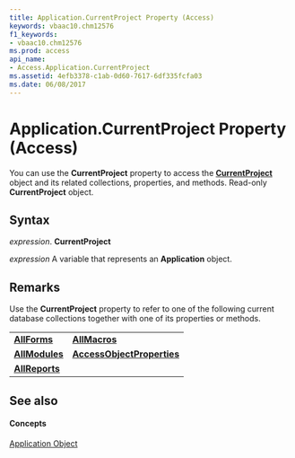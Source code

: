 ```yaml
---
title: Application.CurrentProject Property (Access)
keywords: vbaac10.chm12576
f1_keywords:
- vbaac10.chm12576
ms.prod: access
api_name:
- Access.Application.CurrentProject
ms.assetid: 4efb3378-c1ab-0d60-7617-6df335fcfa03
ms.date: 06/08/2017
---
```



# Application.CurrentProject Property (Access)

You can use the **CurrentProject** property to access the **[CurrentProject](currentproject-object-access.md)** object and its related collections, properties, and methods. Read-only **CurrentProject** object.


## Syntax

 _expression_. **CurrentProject**

 _expression_ A variable that represents an **Application** object.


## Remarks

Use the **CurrentProject** property to refer to one of the following current database collections together with one of its properties or methods.


|||
|:-----|:-----|
|**[AllForms](allforms-object-access.md)**|**[AllMacros](allmacros-object-access.md)**|
|**[AllModules](allmodules-object-access.md)**|**[AccessObjectProperties](accessobjectproperties-object-access.md)**|
|**[AllReports](allreports-object-access.md)**||

## See also


#### Concepts


[Application Object](application-object-access.md)

